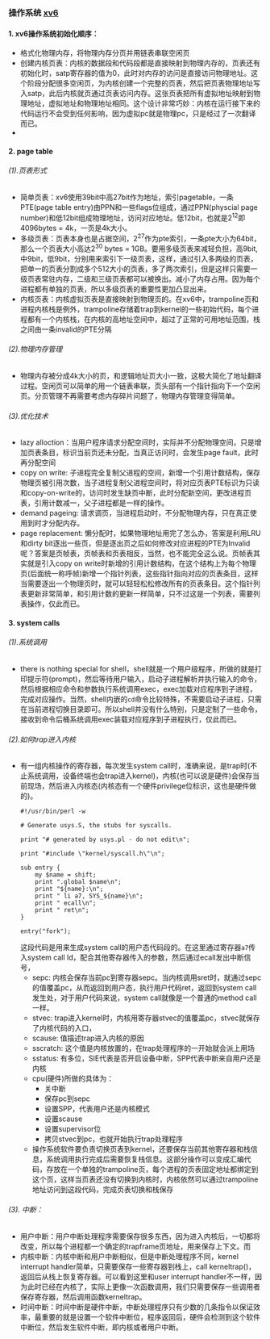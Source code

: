 ### 操作系统 [xv6](https://pdos.csail.mit.edu/6.828/2023/xv6/book-riscv-rev3.pdf)
#### 1. xv6操作系统初始化顺序：
* 格式化物理内存，将物理内存分页并用链表串联空闲页
* 创建内核页表：内核的数据段和代码段都是直接映射到物理内存的，页表还有初始化时，satp寄存器的值为0，此时对内存的访问是直接访问物理地址。这个阶段分配很多空闲页，为内核创建一个完整的页表，然后把页表物理地址写入satp，此后内核就页通过页表访问内存。这张页表把所有虚拟地址映射到物理地址，虚拟地址和物理地址相同。这个设计非常巧妙：内核在运行接下来的代码运行不会受到任何影响，因为虚拟pc就是物理pc，只是经过了一次翻译而已。
* 
#### 2. page table
###### (1).页表形式 
* 简单页表：xv6使用39bit中高27bit作为地址，索引pagetable，一条PTE(page table entry)由PPN和一些flags位组成，通过PPN(physcial page number)和低12bit组成物理地址，访问对应地址。低12bit，也就是2<sup>12</sup>即4096bytes = 4k，一页是4k大小。
* 多级页表：页表本身也是占据空间，2<sup>27</sup>作为pte索引，一条pte大小为64bit，那么一个页表大小高达2<sup>30</sup> bytes = 1GB。要用多级页表来减轻负担，高9bit,中9bit，低9bit，分别用来索引下一级页表，这样，通过引入多两级的页表，把单一的页表分割成多个512大小的页表，多了两次索引，但是这样只需要一级页表常驻内存，二级和三级页表都可以被换出。减小了内存占用。因为每个进程都有单独的页表，所以多级页表的重要性更加凸显出来。
* 内核页表：内核虚拟页表是直接映射到物理页的。在xv6中，trampoline页和进程内核栈是例外，trampoline存储着trap到kernel的一些初始代码，每个进程都有一个内核栈，在内核的高地址空间中，超过了正常的可用地址范围，栈之间由一条invalid的PTE分隔
###### (2).物理内存管理
* 物理内存被分成4k大小的页，和逻辑地址页大小一致，这极大简化了地址翻译过程。空闲页可以简单的用一个链表串联，页头部有一个指针指向下一个空闲页。分页管理不再需要考虑内存碎片问题了，物理内存管理变得简单。
###### (3).优化技术
* lazy alloction：当用户程序请求分配空间时，实际并不分配物理空间，只是增加页表条目，标识当前页还未分配，当真正访问时，会发生page fault，此时再分配空间
* copy on write: 子进程完全复制父进程的空间，新增一个引用计数结构，保存物理页被引用次数，当子进程复制父进程空间时，将对应页表PTE标识为只读和copy-on-write的，访问时发生缺页中断，此时分配新空间，更改进程页表，引用计数减一，父子进程都是一样的操作。
* demand pageing: 请求调页，当进程启动时，不分配物理内存，只在真正使用到时才分配内存。
* page replacement: 懒分配时，如果物理地址用完了怎么办，答案是利用LRU和dirty bit逐出一些页，但是逐出页之后如何修改对应进程的PTE为Invalid呢？答案是页帧表，页帧表和页表相反，当然，也不能完全这么说。页帧表其实就是引入copy on write时新增的引用计数结构，在这个结构上为每个物理页(后面统一称呼帧)新增一个指针列表，这些指针指向对应的页表条目，这样当需要逐出一个物理页时，就可以轻轻松松修改所有的页表条目。这个指针列表更新非常简单，和引用计数的更新一样简单，只不过这是一个列表，需要列表操作，仅此而已。

#### 3. system calls
###### (1).系统调用
* there is nothing special for shell，shell就是一个用户级程序，所做的就是打印提示符(prompt)，然后等待用户输入，启动子进程解析并执行输入的命令，然后根据相应命令和参数执行系统调用exec，exec加载对应程序到子进程，完成对应操作。当然，shell内嵌的`cd`命令比较特殊，不需要启动子进程，只需在当前进程切换目录即可。所以shell并没有什么特别，只是定制了一些命令，接收到命令后桶系统调用exec装载对应程序到子进程执行，仅此而已。
###### (2).如何trap进入内核
* 有一组内核操作的寄存器，每次发生system call时，准确来说，是trap时(不止系统调用，设备终端也会trap进入kernel)，内核(也可以说是硬件)会保存当前现场，然后进入内核态(内核态有一个硬件privilege位标识，这也是硬件做的)。
    ```
    #!/usr/bin/perl -w

    # Generate usys.S, the stubs for syscalls.

    print "# generated by usys.pl - do not edit\n";

    print "#include \"kernel/syscall.h\"\n";

    sub entry {
        my $name = shift;
        print ".global $name\n";
        print "${name}:\n";
        print " li a7, SYS_${name}\n";
        print " ecall\n";
        print " ret\n";
    }
	
    entry("fork");
    ```
    这段代码是用来生成system call的用户态代码段的。在这里通过寄存器`a7`传入system call Id，配合其他寄存器传入的参数，然后通过ecall发出中断信号，
    * sepc: 内核会保存当前pc到寄存器sepc。当内核调用sret时，就通过sepc的值覆盖pc，从而返回到用户态，执行用户代码ret，返回到system call发生处，对于用户代码来说，system call就像是一个普通的method call一样。
    * stvec: trap进入kernel时，内核用寄存器stvec的值覆盖pc，stvec就保存了内核代码的入口，
    * scause: 值描述trap进入内核的原因
    * sscratch: 这个值是内核放置的，在trap处理程序的一开始就会派上用场
    * sstatus: 有多位，SIE代表是否开启设备中断，SPP代表中断来自用户还是内核
    * cpu(硬件)所做的具体为：
        * 关中断
        * 保存pc到sepc
        * 设置SPP，代表用户还是内核模式
        * 设置scause
        * 设置supervisor位
        * 拷贝stvec到pc，也就开始执行trap处理程序
    * 操作系统软件要负责切换页表到kernel，还要保存当前其他寄存器和栈信息，系统调用执行完成后需要恢复栈信息。这部分操作可以变成汇编代码，存放在一个单独的trampoline页，每个进程的页表固定地址都绑定到这个页，这样当页表还没有切换到内核时，内核依然可以通过trampoline地址访问到这段代码，完成页表切换和栈保存
###### (3). 中断：
* 用户中断：用户中断处理程序需要保存很多东西，因为进入内核后，一切都将改变，所以每个进程都一个确定的trapframe页地址，用来保存上下文。而
* 内核中断：内核中断和用户中断相似，但是中断处理程序不同，kernel interrupt handler简单，只需要保存一些寄存器到栈上，call kerneltrap()，返回后从栈上恢复寄存器。可以看到这里和user interrupt handler不一样，因为此时已经在内核了，实际上更像一次函数调用，我们只需要保存一些调用者保存寄存器，然后调用函数kerneltrap。
* 时间中断：时间中断是硬件中断，中断处理程序只有少数的几条指令以保证效率，最重要的就是设置一个软件中断位，程序返回后，硬件会检测到这个软件中断位，然后发生软件中断，即内核或者用户中断。